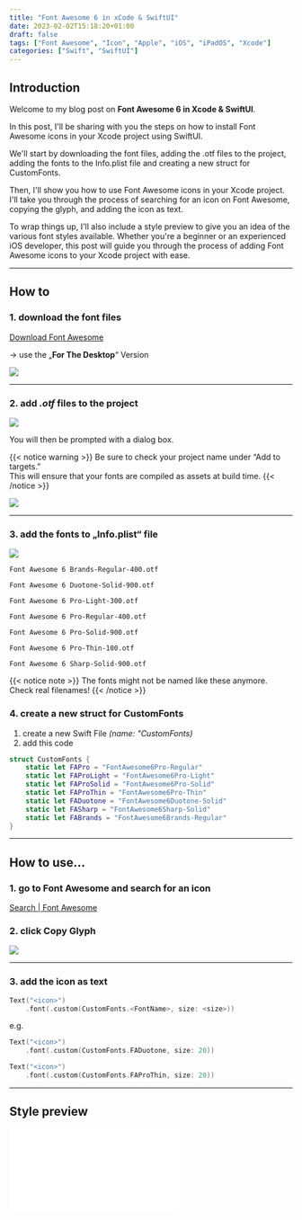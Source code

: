 ```yaml
---
title: "Font Awesome 6 in xCode & SwiftUI"
date: 2023-02-02T15:18:20+01:00
draft: false
tags: ["Font Awesome", "Icon", "Apple", "iOS", "iPadOS", "Xcode"]
categories: ["Swift", "SwiftUI"]
---
```

## Introduction
Welcome to my blog post on **Font Awesome 6 in Xcode & SwiftUI**. 

In this post, I'll be sharing with you the steps on how to install Font Awesome icons in your Xcode project using SwiftUI. 

We'll start by downloading the font files, adding the .otf files to the project, adding the fonts to the Info.plist file and creating a new struct for CustomFonts. 

Then, I'll show you how to use Font Awesome icons in your Xcode project. 
I'll take you through the process of searching for an icon on Font Awesome, copying the glyph, and adding the icon as text. 

To wrap things up, I'll also include a style preview to give you an idea of the various font styles available. 
Whether you're a beginner or an experienced iOS developer, this post will guide you through the process of adding Font Awesome icons to your Xcode project with ease.

---
## How to

### 1.  download the font files
[Download Font Awesome](https://fontawesome.com/download)

→ use the „**For The Desktop**“ Version

![](/FA/screenshot_fa_download.png)

----

### 2. add *.otf* files to the project

![](/FA/screenshot_fa_otfs.png)

You will then be prompted with a dialog box. 

{{< notice warning >}}
Be sure to check your project name under “Add to targets.” \
This will ensure that your fonts are compiled as assets at build time.
{{< /notice >}}

![](/FA/screenshot_fa_addToTarget.png)

----

### 3. add the fonts to „Info.plist“ file

![](/FA/screenshot_fa_infoPlist.png)

```plaintext
Font Awesome 6 Brands-Regular-400.otf
```

```plaintext
Font Awesome 6 Duotone-Solid-900.otf
```

```plaintext
Font Awesome 6 Pro-Light-300.otf
```

```plaintext
Font Awesome 6 Pro-Regular-400.otf
```

```plaintext
Font Awesome 6 Pro-Solid-900.otf
```

```plaintext
Font Awesome 6 Pro-Thin-100.otf
```

```plaintext
Font Awesome 6 Sharp-Solid-900.otf
```

{{< notice note >}}
The fonts might not be named like these anymore.\
Check real filenames!
{{< /notice >}}


### 4. create a new struct for **CustomFonts**

1. create a new Swift File *(name: "CustomFonts)*
2. add this code
```swift
struct CustomFonts {
    static let FAPro = "FontAwesome6Pro-Regular"
    static let FAProLight = "FontAwesome6Pro-Light"
    static let FAProSolid = "FontAwesome6Pro-Solid"
    static let FAProThin = "FontAwesome6Pro-Thin"
    static let FADuotone = "FontAwesome6Duotone-Solid"
    static let FASharp = "FontAwesome6Sharp-Solid"
    static let FABrands = "FontAwesome6Brands-Regular"
}
```

----

## How to use…

### 1. go to Font Awesome and search for an icon

[Search | Font Awesome](https://fontawesome.com/search)

### 2. click Copy Glyph

![](/FA/screenshot_fa_glyph.png)

----

### 3. add the icon as text

```swift
Text("<icon>")
	.font(.custom(CustomFonts.<FontName>, size: <size>))
```

e.g.
```swift
Text("<icon>")
	.font(.custom(CustomFonts.FADuotone, size: 20))

Text("<icon>")
	.font(.custom(CustomFonts.FAProThin, size: 20))
```

----
## Style preview
![](/FA/style_prev.pdf)

